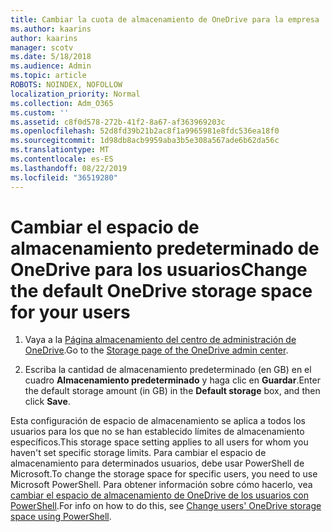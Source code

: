 ```yaml
---
title: Cambiar la cuota de almacenamiento de OneDrive para la empresa
ms.author: kaarins
author: kaarins
manager: scotv
ms.date: 5/18/2018
ms.audience: Admin
ms.topic: article
ROBOTS: NOINDEX, NOFOLLOW
localization_priority: Normal
ms.collection: Adm_O365
ms.custom: ''
ms.assetid: c8f0d578-272b-41f2-8a67-af363969203c
ms.openlocfilehash: 52d8fd39b21b2ac8f1a9965981e8fdc536ea18f0
ms.sourcegitcommit: 1d98db8acb9959aba3b5e308a567ade6b62da56c
ms.translationtype: MT
ms.contentlocale: es-ES
ms.lasthandoff: 08/22/2019
ms.locfileid: "36519280"
---
```

# <a name="change-the-default-onedrive-storage-space-for-your-users"></a><span data-ttu-id="57467-102">Cambiar el espacio de almacenamiento predeterminado de OneDrive para los usuarios</span><span class="sxs-lookup"><span data-stu-id="57467-102">Change the default OneDrive storage space for your users</span></span>

1. <span data-ttu-id="57467-103">Vaya a la [Página almacenamiento del centro de administración de OneDrive](https://admin.onedrive.com/?v=StorageSettings).</span><span class="sxs-lookup"><span data-stu-id="57467-103">Go to the [Storage page of the OneDrive admin center](https://admin.onedrive.com/?v=StorageSettings).</span></span>
    
2. <span data-ttu-id="57467-104">Escriba la cantidad de almacenamiento predeterminado (en GB) en el cuadro **Almacenamiento predeterminado** y haga clic en **Guardar**.</span><span class="sxs-lookup"><span data-stu-id="57467-104">Enter the default storage amount (in GB) in the **Default storage** box, and then click **Save**.</span></span>
    
<span data-ttu-id="57467-105">Esta configuración de espacio de almacenamiento se aplica a todos los usuarios para los que no se han establecido límites de almacenamiento específicos.</span><span class="sxs-lookup"><span data-stu-id="57467-105">This storage space setting applies to all users for whom you haven't set specific storage limits.</span></span> <span data-ttu-id="57467-106">Para cambiar el espacio de almacenamiento para determinados usuarios, debe usar PowerShell de Microsoft.</span><span class="sxs-lookup"><span data-stu-id="57467-106">To change the storage space for specific users, you need to use Microsoft PowerShell.</span></span> <span data-ttu-id="57467-107">Para obtener información sobre cómo hacerlo, vea [cambiar el espacio de almacenamiento de OneDrive de los usuarios con PowerShell](https://go.microsoft.com/fwlink/?linkid=866402).</span><span class="sxs-lookup"><span data-stu-id="57467-107">For info on how to do this, see [Change users' OneDrive storage space using PowerShell](https://go.microsoft.com/fwlink/?linkid=866402).</span></span>
  

